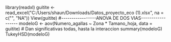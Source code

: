 library(readxl)
guitite <- read_excel("C:/Users/shaun/Downloads/Datos_proyecto_eco (1).xlsx", na = c("", "NA"))
View(guitite)
#-----------------ANOVA DE DOS VIAS------------------
modeloG <- aov(Numero_agallas ~ Zona * Tamano_hoja, data = guitite) # Dan significativas todas, hasta la interaccion
summary(modeloG)
TukeyHSD(modeloG)
